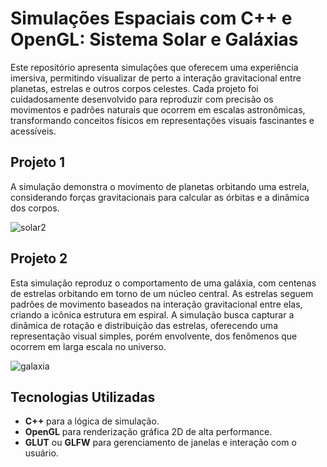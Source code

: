 # Simulações Espaciais com C++ e OpenGL: Sistema Solar e Galáxias

Este repositório apresenta simulações que oferecem uma experiência imersiva, permitindo visualizar de perto a interação gravitacional entre planetas, estrelas e outros corpos celestes. Cada projeto foi cuidadosamente desenvolvido para reproduzir com precisão os movimentos e padrões naturais que ocorrem em escalas astronômicas, transformando conceitos físicos em representações visuais fascinantes e acessíveis.

## Projeto 1 

A simulação demonstra o movimento de planetas orbitando uma estrela, considerando forças gravitacionais para calcular as órbitas e a dinâmica dos corpos.

![solar2](https://github.com/user-attachments/assets/7c53c1b5-a2fe-40a7-ac06-c88e34f9e2e6)

## Projeto 2

Esta simulação reproduz o comportamento de uma galáxia, com centenas de estrelas orbitando em torno de um núcleo central. As estrelas seguem padrões de movimento baseados na interação gravitacional entre elas, criando a icônica estrutura em espiral. A simulação busca capturar a dinâmica de rotação e distribuição das estrelas, oferecendo uma representação visual simples, porém envolvente, dos fenômenos que ocorrem em larga escala no universo.

![galaxia](https://github.com/user-attachments/assets/3df9f137-3c03-4a04-a692-50a67daeb47d)

## Tecnologias Utilizadas

- **C++** para a lógica de simulação.
- **OpenGL** para renderização gráfica 2D de alta performance.
- **GLUT** ou **GLFW** para gerenciamento de janelas e interação com o usuário.

